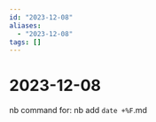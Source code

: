 ```yaml
---
id: "2023-12-08"
aliases:
  - "2023-12-08"
tags: []
---
```

# 2023-12-08

nb command for: nb add `date +%F`.md
